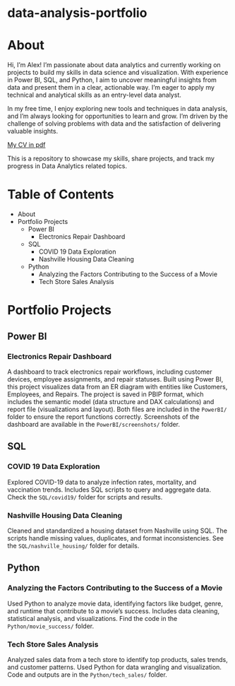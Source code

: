# data-analysis-portfolio
# About

Hi, I’m Alex! I’m passionate about data analytics and currently working on projects to build my skills in data science and visualization. With experience in Power BI, SQL, and Python, I aim to uncover meaningful insights from data and present them in a clear, actionable way. I’m eager to apply my technical and analytical skills as an entry-level data analyst.

In my free time, I enjoy exploring new tools and techniques in data analysis, and I’m always looking for opportunities to learn and grow. I’m driven by the challenge of solving problems with data and the satisfaction of delivering valuable insights.

[My CV in pdf](path/to/your-cv.pdf)

This is a repository to showcase my skills, share projects, and track my progress in Data Analytics related topics.

# Table of Contents

- About
- Portfolio Projects
  - Power BI
    - Electronics Repair Dashboard
  - SQL
    - COVID 19 Data Exploration
    - Nashville Housing Data Cleaning
  - Python
    - Analyzing the Factors Contributing to the Success of a Movie
    - Tech Store Sales Analysis

# Portfolio Projects

## Power BI

### Electronics Repair Dashboard
A dashboard to track electronics repair workflows, including customer devices, employee assignments, and repair statuses. Built using Power BI, this project visualizes data from an ER diagram with entities like Customers, Employees, and Repairs. The project is saved in PBIP format, which includes the semantic model (data structure and DAX calculations) and report file (visualizations and layout). Both files are included in the `PowerBI/` folder to ensure the report functions correctly. Screenshots of the dashboard are available in the `PowerBI/screenshots/` folder.

## SQL

### COVID 19 Data Exploration
Explored COVID-19 data to analyze infection rates, mortality, and vaccination trends. Includes SQL scripts to query and aggregate data. Check the `SQL/covid19/` folder for scripts and results.

### Nashville Housing Data Cleaning
Cleaned and standardized a housing dataset from Nashville using SQL. The scripts handle missing values, duplicates, and format inconsistencies. See the `SQL/nashville_housing/` folder for details.

## Python

### Analyzing the Factors Contributing to the Success of a Movie
Used Python to analyze movie data, identifying factors like budget, genre, and runtime that contribute to a movie’s success. Includes data cleaning, statistical analysis, and visualizations. Find the code in the `Python/movie_success/` folder.

### Tech Store Sales Analysis
Analyzed sales data from a tech store to identify top products, sales trends, and customer patterns. Used Python for data wrangling and visualization. Code and outputs are in the `Python/tech_sales/` folder.